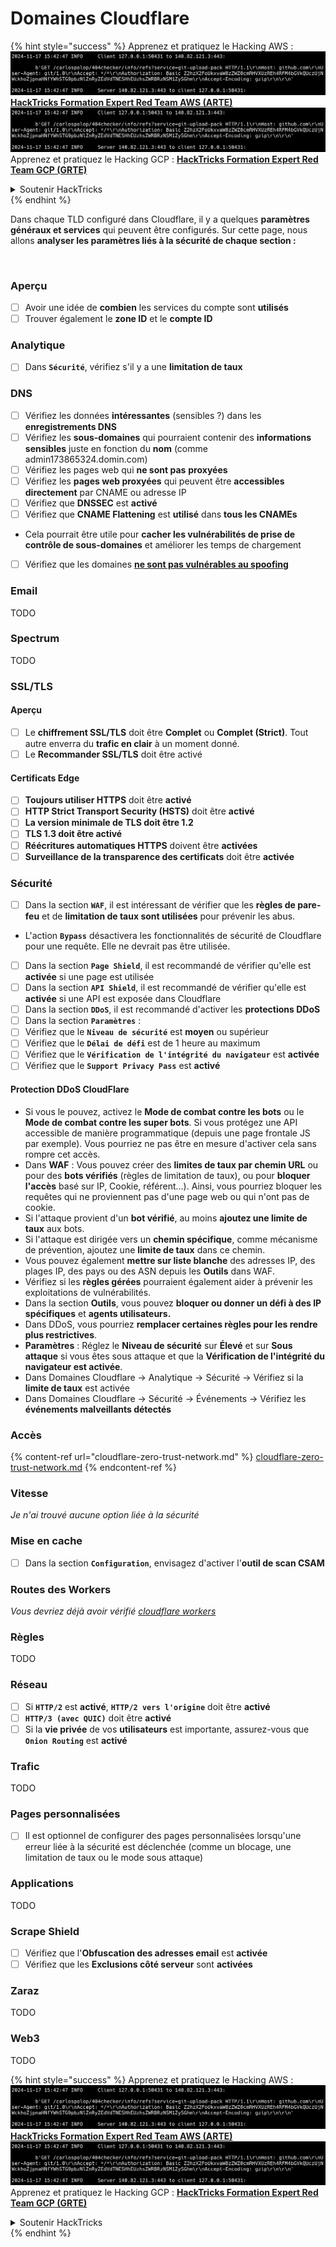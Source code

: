 # Domaines Cloudflare

{% hint style="success" %}
Apprenez et pratiquez le Hacking AWS :<img src="../../.gitbook/assets/image (1).png" alt="" data-size="line">[**HackTricks Formation Expert Red Team AWS (ARTE)**](https://training.hacktricks.xyz/courses/arte)<img src="../../.gitbook/assets/image (1).png" alt="" data-size="line">\
Apprenez et pratiquez le Hacking GCP : <img src="../../.gitbook/assets/image (2).png" alt="" data-size="line">[**HackTricks Formation Expert Red Team GCP (GRTE)**<img src="../../.gitbook/assets/image (2).png" alt="" data-size="line">](https://training.hacktricks.xyz/courses/grte)

<details>

<summary>Soutenir HackTricks</summary>

* Consultez les [**plans d'abonnement**](https://github.com/sponsors/carlospolop) !
* **Rejoignez le** 💬 [**groupe Discord**](https://discord.gg/hRep4RUj7f) ou le [**groupe telegram**](https://t.me/peass) ou **suivez-nous sur** **Twitter** 🐦 [**@hacktricks\_live**](https://twitter.com/hacktricks\_live)**.**
* **Partagez des astuces de hacking en soumettant des PRs aux** [**HackTricks**](https://github.com/carlospolop/hacktricks) et [**HackTricks Cloud**](https://github.com/carlospolop/hacktricks-cloud) dépôts github.

</details>
{% endhint %}

Dans chaque TLD configuré dans Cloudflare, il y a quelques **paramètres généraux et services** qui peuvent être configurés. Sur cette page, nous allons **analyser les paramètres liés à la sécurité de chaque section :**

<figure><img src="../../.gitbook/assets/image (101).png" alt=""><figcaption></figcaption></figure>

### Aperçu

* [ ] Avoir une idée de **combien** les services du compte sont **utilisés**
* [ ] Trouver également le **zone ID** et le **compte ID**

### Analytique

* [ ] Dans **`Sécurité`**, vérifiez s'il y a une **limitation de taux**

### DNS

* [ ] Vérifiez les données **intéressantes** (sensibles ?) dans les **enregistrements DNS**
* [ ] Vérifiez les **sous-domaines** qui pourraient contenir des **informations sensibles** juste en fonction du **nom** (comme admin173865324.domin.com)
* [ ] Vérifiez les pages web qui **ne sont pas** **proxyées**
* [ ] Vérifiez les **pages web proxyées** qui peuvent être **accessibles directement** par CNAME ou adresse IP
* [ ] Vérifiez que **DNSSEC** est **activé**
* [ ] Vérifiez que **CNAME Flattening** est **utilisé** dans **tous les CNAMEs**
* Cela pourrait être utile pour **cacher les vulnérabilités de prise de contrôle de sous-domaines** et améliorer les temps de chargement
* [ ] Vérifiez que les domaines [**ne sont pas vulnérables au spoofing**](https://book.hacktricks.xyz/network-services-pentesting/pentesting-smtp#mail-spoofing)

### **Email**

TODO

### Spectrum

TODO

### SSL/TLS

#### **Aperçu**

* [ ] Le **chiffrement SSL/TLS** doit être **Complet** ou **Complet (Strict)**. Tout autre enverra du **trafic en clair** à un moment donné.
* [ ] Le **Recommander SSL/TLS** doit être activé

#### Certificats Edge

* [ ] **Toujours utiliser HTTPS** doit être **activé**
* [ ] **HTTP Strict Transport Security (HSTS)** doit être **activé**
* [ ] **La version minimale de TLS doit être 1.2**
* [ ] **TLS 1.3 doit être activé**
* [ ] **Réécritures automatiques HTTPS** doivent être **activées**
* [ ] **Surveillance de la transparence des certificats** doit être **activée**

### **Sécurité**

* [ ] Dans la section **`WAF`**, il est intéressant de vérifier que les **règles de pare-feu** et de **limitation de taux sont utilisées** pour prévenir les abus.
* L'action **`Bypass`** désactivera les fonctionnalités de sécurité de Cloudflare pour une requête. Elle ne devrait pas être utilisée.
* [ ] Dans la section **`Page Shield`**, il est recommandé de vérifier qu'elle est **activée** si une page est utilisée
* [ ] Dans la section **`API Shield`**, il est recommandé de vérifier qu'elle est **activée** si une API est exposée dans Cloudflare
* [ ] Dans la section **`DDoS`**, il est recommandé d'activer les **protections DDoS**
* [ ] Dans la section **`Paramètres`** :
* [ ] Vérifiez que le **`Niveau de sécurité`** est **moyen** ou supérieur
* [ ] Vérifiez que le **`Délai de défi`** est de 1 heure au maximum
* [ ] Vérifiez que le **`Vérification de l'intégrité du navigateur`** est **activée**
* [ ] Vérifiez que le **`Support Privacy Pass`** est **activé**

#### **Protection DDoS CloudFlare**

* Si vous le pouvez, activez le **Mode de combat contre les bots** ou le **Mode de combat contre les super bots**. Si vous protégez une API accessible de manière programmatique (depuis une page frontale JS par exemple). Vous pourriez ne pas être en mesure d'activer cela sans rompre cet accès.
* Dans **WAF** : Vous pouvez créer des **limites de taux par chemin URL** ou pour des **bots vérifiés** (règles de limitation de taux), ou pour **bloquer l'accès** basé sur IP, Cookie, référent...). Ainsi, vous pourriez bloquer les requêtes qui ne proviennent pas d'une page web ou qui n'ont pas de cookie.
* Si l'attaque provient d'un **bot vérifié**, au moins **ajoutez une limite de taux** aux bots.
* Si l'attaque est dirigée vers un **chemin spécifique**, comme mécanisme de prévention, ajoutez une **limite de taux** dans ce chemin.
* Vous pouvez également **mettre sur liste blanche** des adresses IP, des plages IP, des pays ou des ASN depuis les **Outils** dans WAF.
* Vérifiez si les **règles gérées** pourraient également aider à prévenir les exploitations de vulnérabilités.
* Dans la section **Outils**, vous pouvez **bloquer ou donner un défi à des IP spécifiques** et **agents utilisateurs.**
* Dans DDoS, vous pourriez **remplacer certaines règles pour les rendre plus restrictives**.
* **Paramètres** : Réglez le **Niveau de sécurité** sur **Élevé** et sur **Sous attaque** si vous êtes sous attaque et que la **Vérification de l'intégrité du navigateur est activée**.
* Dans Domaines Cloudflare -> Analytique -> Sécurité -> Vérifiez si la **limite de taux** est activée
* Dans Domaines Cloudflare -> Sécurité -> Événements -> Vérifiez les **événements malveillants détectés**

### Accès

{% content-ref url="cloudflare-zero-trust-network.md" %}
[cloudflare-zero-trust-network.md](cloudflare-zero-trust-network.md)
{% endcontent-ref %}

### Vitesse

_Je n'ai trouvé aucune option liée à la sécurité_

### Mise en cache

* [ ] Dans la section **`Configuration`**, envisagez d'activer l'**outil de scan CSAM**

### **Routes des Workers**

_Vous devriez déjà avoir vérifié_ [_cloudflare workers_](./#workers)

### Règles

TODO

### Réseau

* [ ] Si **`HTTP/2`** est **activé**, **`HTTP/2 vers l'origine`** doit être **activé**
* [ ] **`HTTP/3 (avec QUIC)`** doit être **activé**
* [ ] Si la **vie privée** de vos **utilisateurs** est importante, assurez-vous que **`Onion Routing`** est **activé**

### **Trafic**

TODO

### Pages personnalisées

* [ ] Il est optionnel de configurer des pages personnalisées lorsqu'une erreur liée à la sécurité est déclenchée (comme un blocage, une limitation de taux ou le mode sous attaque)

### Applications

TODO

### Scrape Shield

* [ ] Vérifiez que l'**Obfuscation des adresses email** est **activée**
* [ ] Vérifiez que les **Exclusions côté serveur** sont **activées**

### **Zaraz**

TODO

### **Web3**

TODO

{% hint style="success" %}
Apprenez et pratiquez le Hacking AWS :<img src="../../.gitbook/assets/image (1).png" alt="" data-size="line">[**HackTricks Formation Expert Red Team AWS (ARTE)**](https://training.hacktricks.xyz/courses/arte)<img src="../../.gitbook/assets/image (1).png" alt="" data-size="line">\
Apprenez et pratiquez le Hacking GCP : <img src="../../.gitbook/assets/image (2).png" alt="" data-size="line">[**HackTricks Formation Expert Red Team GCP (GRTE)**<img src="../../.gitbook/assets/image (2).png" alt="" data-size="line">](https://training.hacktricks.xyz/courses/grte)

<details>

<summary>Soutenir HackTricks</summary>

* Consultez les [**plans d'abonnement**](https://github.com/sponsors/carlospolop) !
* **Rejoignez le** 💬 [**groupe Discord**](https://discord.gg/hRep4RUj7f) ou le [**groupe telegram**](https://t.me/peass) ou **suivez-nous sur** **Twitter** 🐦 [**@hacktricks\_live**](https://twitter.com/hacktricks\_live)**.**
* **Partagez des astuces de hacking en soumettant des PRs aux** [**HackTricks**](https://github.com/carlospolop/hacktricks) et [**HackTricks Cloud**](https://github.com/carlospolop/hacktricks-cloud) dépôts github.

</details>
{% endhint %}
